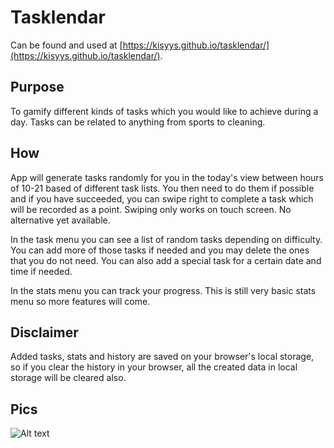 # Tasklendar
Can be found and used at [https://kisyys.github.io/tasklendar/](https://kisyys.github.io/tasklendar/).

## Purpose
To gamify different kinds of tasks which you would like to achieve during a day. Tasks can be related to anything from sports to cleaning.

## How
App will generate tasks randomly for you in the today's view between hours of 10-21 based of different task lists. You then need to do them if possible and if you have succeeded, you can swipe right to complete a task which will be recorded as a point. Swiping only works on touch screen. No alternative yet available.

In the task menu you can see a list of random tasks depending on difficulty. You can add more of those tasks if needed and you may delete the ones that you do not need. You can also add a special task for a certain date and time if needed.

In the stats menu you can track your progress. This is still very basic stats menu so more features will come.

## Disclaimer
Added tasks, stats and history are saved on your browser's local storage, so if you clear the history in your browser, all the created data in local storage will be cleared also.

## Pics

![Alt text](relative/path/to/tasklander1.png?raw=true "Title")
